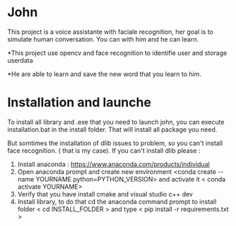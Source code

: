 # John
This project is a voice assistante with faciale recognition, her goal is to simulate human conversation. You can with him and he can learn.

*This project use opencv and face recognition to identifie user and storage userdata

*He are able to learn and save the new word that you learn to him.

# Installation and launche

To install all library and .exe that you need to launch john, you can execute installation.bat in the install folder. That will install all package you need.

But somtimes the installation of dlib issues to problem, so you can't install face recognition. ( that is my case). If you can't install dlib please :

1) Install anaconda : https://www.anaconda.com/products/individual
2) Open anaconda prompt and create new environment <conda create --name YOURNAME python=PYTHON_VERSION> and activate it < conda activate YOURNAME>
3) Verify that you have install cmake and visual studio c++ dev
3) Install library, to do that cd the anaconda command prompt to install folder < cd INSTALL_FOLDER > and type < pip install -r requirements.txt > 
